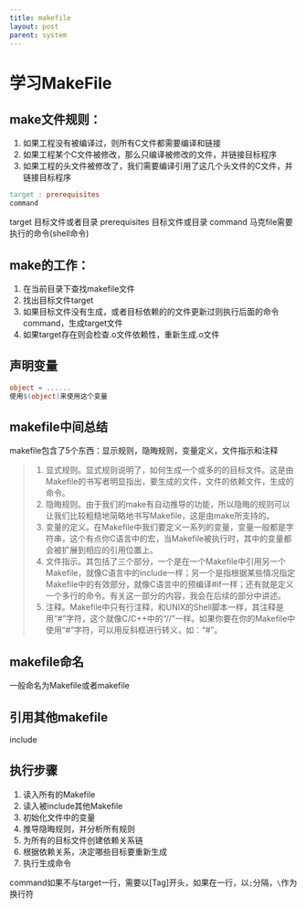```yaml
---
title: makefile
layout: post
parent: system
---
```


# 学习MakeFile

## make文件规则：

1. 如果工程没有被编译过，则所有C文件都需要编译和链接  
2. 如果工程某个C文件被修改，那么只编译被修改的文件，并链接目标程序  
3. 如果工程的头文件被修改了，我们需要编译引用了这几个头文件的C文件，并链接目标程序  

```makefile
target : prerequisites
command
```

target 目标文件或者目录
prerequisites 目标文件或目录
command 马克file需要执行的命令(shell命令)

## make的工作：

1. 在当前目录下查找makefile文件  
2. 找出目标文件target  
3. 如果目标文件没有生成，或者目标依赖的的文件更新过则执行后面的命令command，生成target文件  
4. 如果target存在则会检查.o文件依赖性，重新生成.o文件  

## 声明变量

```makefile
object = ......
使用$(object)来使用这个变量
```
## makefile中间总结

makefile包含了5个东西：显示规则，隐晦规则，变量定义，文件指示和注释

> 1. 显式规则。显式规则说明了，如何生成一个或多的的目标文件。这是由Makefile的书写者明显指出，要生成的文件，文件的依赖文件，生成的命令。  
> 2. 隐晦规则。由于我们的make有自动推导的功能，所以隐晦的规则可以让我们比较粗糙地简略地书写Makefile，这是由make所支持的。  
> 3. 变量的定义。在Makefile中我们要定义一系列的变量，变量一般都是字符串，这个有点你C语言中的宏，当Makefile被执行时，其中的变量都会被扩展到相应的引用位置上。  
> 4. 文件指示。其包括了三个部分，一个是在一个Makefile中引用另一个Makefile，就像C语言中的include一样；另一个是指根据某些情况指定Makefile中的有效部分，就像C语言中的预编译#if一样；还有就是定义一个多行的命令。有关这一部分的内容，我会在后续的部分中讲述。  
> 5.  注释。Makefile中只有行注释，和UNIX的Shell脚本一样，其注释是用“#”字符，这个就像C/C++中的“//”一样。如果你要在你的Makefile中使用“#”字符，可以用反斜框进行转义，如：“\#”。  

## makefile命名

一般命名为Makefile或者makefile

## 引用其他makefile
include<filename>

## 执行步骤

1. 读入所有的Makefile  
2. 读入被include其他Makefile  
3. 初始化文件中的变量  
4. 推导隐晦规则，并分析所有规则  
5. 为所有的目标文件创建依赖关系链  
6. 根据依赖关系，决定哪些目标要重新生成  
7. 执行生成命令  

command如果不与target一行，需要以[Tag]开头，如果在一行，以`;`分隔，`\`作为换行符  







